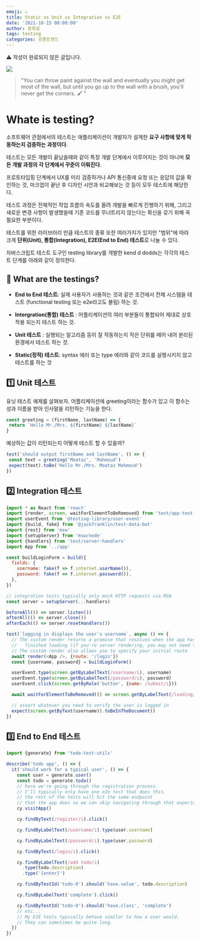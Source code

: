 ```yaml
---
emoji: ✏️
title: Static vs Unit vs Integration vs E2E
date: '2021-10-15 00:00:00'
author: 장희성
tags: testing
categories: 프론트엔드
---
```



⚠️ 작성이 완료되지 않은 글입니다.

![](https://images.velog.io/images/heesungj7/post/605a1e46-f718-4d5c-9fb1-0080e1de6408/banner.jpeg)

> "You can throw paint against the wall and eventually you might get most of the wall, but until you go up to the wall with a brush, you'll never get the corners. 🖌️ "

# Whate is testing?

소프트웨어 관점에서의 테스트는 애플리케이션이 개발자가 설계한 **요구 사항에 맞게 작동하는지 검증하는 과정이다**.

테스트는 모든 개발이 끝났을때와 같이 특정 개발 단계에서 이루어지는 것이 아니며 **모든 개발 과정의 각 단계에서 꾸준이 이뤄진다**.

프로토타입핑 단계에서 UX를 미리 검증하거나 API 통신중에 요청 또는 응답의 값을 확인하는 것, 마크업이 끝난 후 디자인 시안과 비교해보는 것 등이 모두 테스트에 해당한다.

테스트 과정은 전체적인 작업 흐름의 속도를 올려 개발을 빠르게 진행하기 위해, 그리고 새로운 변경 사항이 발생했을때 기존 코드를 무너트리지 않는다는 확신을 갖기 위해 꼭 필요한 부분이다.

테스트를 위한 라이브러리 만큼 테스트의 종류 또한 여러가지가 있지만 "범위"에 따라 크게 **단위(Unit), 통합(Integration), E2E(End to End) 테스트**로 나눌 수 있다. 

자바스크립트 테스트 도구인 testing library를 개발한 kend d dodds는 각각의 테스트 단계를 아래와 같이 정의한다.

## 🤔 What are the testings?

- **End to End 테스트**: 실제 사용자가 사용하는 것과 같은 조건에서 전체 시스템을 테스트 (functional testing 또는 e2e라고도 불림) 하는 것.

- **Intergration(통합) 테스트** : 어플리케이션의 여러 부분들이 통합되어 제대로 상호작용 되는지 테스트 하는 것.

- **Unit 테스트** : 실행되는 알고리즘 등이 잘 작동하는지 작은 단위를 떼어 내어 분리된 환경에서 테스트 하는 것.

- **Static(정적) 테스트**: syntax 에러 또는 type 에러와 같이 코드를 실행시키지 않고 테스트를 하는 것

## 1️⃣ Unit 테스트

유닛 테스트 예제를 살펴보자. 어플리케이션에 greeting이라는 함수가 있고 이 함수는 성과 이름을 받아 인사말을 리턴하는 기능을 한다. 

```javascript
const greeting = (firstName, lastName) => {
 return `Hello Mr./Mrs. ${firstName} ${lastName}`
}
```

예상하는 값이 리턴되는지 어떻게 테스트 할 수 있을까?

```javascript
test('should output firstName and lastName', () => {
 const text = greeting('Moataz', 'Mahmoud')
 expect(text).toBe('Hello Mr./Mrs. Moataz Mahmoud')
})
```

## 2️⃣ Integration 테스트

```javascript
import * as React from 'react'
import {render, screen, waitForElementToBeRemoved} from 'test/app-test-utils'
import userEvent from '@testing-library/user-event'
import {build, fake} from '@jackfranklin/test-data-bot'
import {rest} from 'msw'
import {setupServer} from 'msw/node'
import {handlers} from 'test/server-handlers'
import App from '../app'

const buildLoginForm = build({
  fields: {
    username: fake(f => f.internet.userName()),
    password: fake(f => f.internet.password()),
  },
})

// integration tests typically only mock HTTP requests via MSW
const server = setupServer(...handlers)

beforeAll(() => server.listen())
afterAll(() => server.close())
afterEach(() => server.resetHandlers())

test(`logging in displays the user's username`, async () => {
  // The custom render returns a promise that resolves when the app has
  //   finished loading (if you're server rendering, you may not need this).
  // The custom render also allows you to specify your initial route
  await render(<App />, {route: '/login'})
  const {username, password} = buildLoginForm()

  userEvent.type(screen.getByLabelText(/username/i), username)
  userEvent.type(screen.getByLabelText(/password/i), password)
  userEvent.click(screen.getByRole('button', {name: /submit/i}))

  await waitForElementToBeRemoved(() => screen.getByLabelText(/loading/i))

  // assert whatever you need to verify the user is logged in
  expect(screen.getByText(username)).toBeInTheDocument()
})
```

## 3️⃣ End to End 테스트

```javascript
import {generate} from 'todo-test-utils'

describe('todo app', () => {
  it('should work for a typical user', () => {
    const user = generate.user()
    const todo = generate.todo()
    // here we're going through the registration process.
    // I'll typically only have one e2e test that does this.
    // the rest of the tests will hit the same endpoint
    // that the app does so we can skip navigating through that experience.
    cy.visitApp()

    cy.findByText(/register/i).click()

    cy.findByLabelText(/username/i).type(user.username)

    cy.findByLabelText(/password/i).type(user.password)

    cy.findByText(/login/i).click()

    cy.findByLabelText(/add todo/i)
      .type(todo.description)
      .type('{enter}')

    cy.findByTestId('todo-0').should('have.value', todo.description)

    cy.findByLabelText('complete').click()

    cy.findByTestId('todo-0').should('have.class', 'complete')
    // etc...
    // My E2E tests typically behave similar to how a user would.
    // They can sometimes be quite long.
  })
})
```







```toc

```
